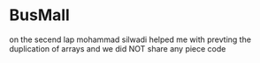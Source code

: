 
# BusMall

on the secend lap mohammad silwadi helped me with prevting the duplication of arrays and we did NOT share any piece code 